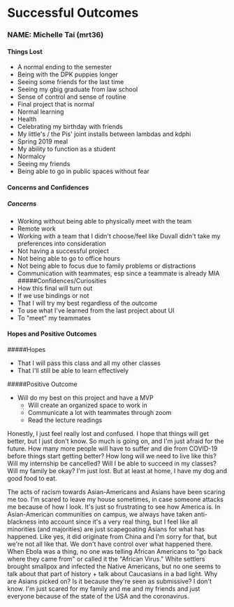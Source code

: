 # Successful Outcomes
### NAME: Michelle Tai (mrt36)

#### Things Lost
* A normal ending to the semester
* Being with the DPK puppies longer
* Seeing some friends for the last time 
* Seeing my gbig graduate from law school
* Sense of control and sense of routine
* Final project that is normal
* Normal learning
* Health
* Celebrating my birthday with friends
* My little's / the Pis' joint installs between lambdas and kdphi
* Spring 2019 meal 
* My ability to function as a student
* Normalcy
* Seeing my friends
* Being able to go in public spaces without fear

#### Concerns and Confidences
##### Concerns
* Working without being able to physically meet with the team 
* Remote work
* Working with a team that I didn't choose/feel like Duvall didn't take my preferences into consideration
* Not having a successful project
* Not being able to go to office hours
* Not being able to focus due to family problems or distractions
* Communication with teammates, esp since a teammate is already MIA
#####Confidences/Curiosities
* How this final will turn out
* If we use bindings or not
* That I will try my best regardless of the outcome
* To use what I've learned from the last project about UI
* To "meet" my teammates

#### Hopes and Positive Outcomes
#####Hopes
* That I will pass this class and all my other classes
* That I'll still be able to learn effectively 

#####Positive Outcome
* Will do my best on this project and have a MVP
  * Will create an organized space to work in
  * Communicate a lot with teammates through zoom
  * Read the lecture readings
  
Honestly, I just feel really lost and confused. I hope that things will get better, but I just don't know. So much 
is going on, and I'm just afraid for the future. How many more people will have to suffer and die from COVID-19
before things start getting better? How long will we need to live like this? 
Will my internship be cancelled? Will I be able to succeed in my classes?
Will my family be okay? I'm just lost. But at least at home, I have my dog and good food to eat.

The acts of racism towards Asian-Americans and Asians have been scaring me too. I'm scared to leave my house sometimes, 
in case someone attacks me because of how I look. It's just so frustrating to see how America is. In Asian-American
communities on campus, we always have taken anti-blackness into account since it's a very real thing, but I feel like
all minorities (and majorities) are just scapegoating Asians for what has happened. Like yes, it did originate from China
and I'm sorry for that, but we're not all like that. We don't have control over what happened there. When Ebola was a thing, 
no one was telling African Americans to "go back where they came from" or called it the "African Virus." White settlers
brought smallpox and infected the Native Americans, but no one seems to talk about that part of history + talk about Caucasians
in a bad light. Why are Asians picked on? Is it because they're seen as submissive? I don't know. I'm just scared for my
family and me and my friends and just everyone because of the state of the USA and the coronavirus. 